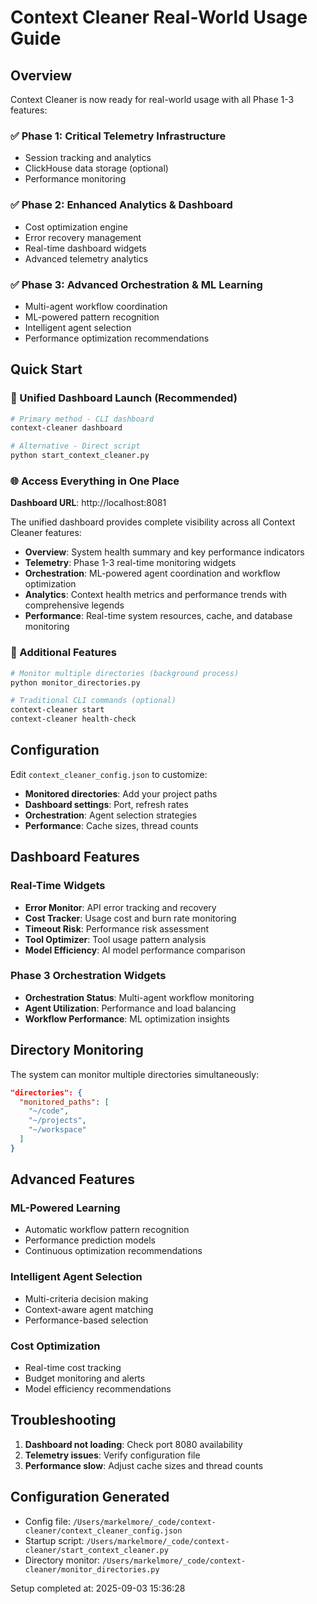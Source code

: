 # Context Cleaner Real-World Usage Guide

## Overview
Context Cleaner is now ready for real-world usage with all Phase 1-3 features:

### ✅ Phase 1: Critical Telemetry Infrastructure
- Session tracking and analytics
- ClickHouse data storage (optional)
- Performance monitoring

### ✅ Phase 2: Enhanced Analytics & Dashboard  
- Cost optimization engine
- Error recovery management
- Real-time dashboard widgets
- Advanced telemetry analytics

### ✅ Phase 3: Advanced Orchestration & ML Learning
- Multi-agent workflow coordination
- ML-powered pattern recognition
- Intelligent agent selection
- Performance optimization recommendations

## Quick Start

### **🎯 Unified Dashboard Launch (Recommended)**
```bash
# Primary method - CLI dashboard
context-cleaner dashboard

# Alternative - Direct script
python start_context_cleaner.py
```

### **🌐 Access Everything in One Place**
**Dashboard URL**: http://localhost:8081

The unified dashboard provides complete visibility across all Context Cleaner features:
- **Overview**: System health summary and key performance indicators
- **Telemetry**: Phase 1-3 real-time monitoring widgets
- **Orchestration**: ML-powered agent coordination and workflow optimization  
- **Analytics**: Context health metrics and performance trends with comprehensive legends
- **Performance**: Real-time system resources, cache, and database monitoring

### **🔄 Additional Features**
```bash
# Monitor multiple directories (background process)
python monitor_directories.py

# Traditional CLI commands (optional)  
context-cleaner start
context-cleaner health-check
```

## Configuration

Edit `context_cleaner_config.json` to customize:

- **Monitored directories**: Add your project paths
- **Dashboard settings**: Port, refresh rates
- **Orchestration**: Agent selection strategies
- **Performance**: Cache sizes, thread counts

## Dashboard Features

### Real-Time Widgets
- **Error Monitor**: API error tracking and recovery
- **Cost Tracker**: Usage cost and burn rate monitoring  
- **Timeout Risk**: Performance risk assessment
- **Tool Optimizer**: Tool usage pattern analysis
- **Model Efficiency**: AI model performance comparison

### Phase 3 Orchestration Widgets
- **Orchestration Status**: Multi-agent workflow monitoring
- **Agent Utilization**: Performance and load balancing
- **Workflow Performance**: ML optimization insights

## Directory Monitoring

The system can monitor multiple directories simultaneously:

```json
"directories": {
  "monitored_paths": [
    "~/code",
    "~/projects", 
    "~/workspace"
  ]
}
```

## Advanced Features

### ML-Powered Learning
- Automatic workflow pattern recognition
- Performance prediction models
- Continuous optimization recommendations

### Intelligent Agent Selection  
- Multi-criteria decision making
- Context-aware agent matching
- Performance-based selection

### Cost Optimization
- Real-time cost tracking
- Budget monitoring and alerts
- Model efficiency recommendations

## Troubleshooting

1. **Dashboard not loading**: Check port 8080 availability
2. **Telemetry issues**: Verify configuration file
3. **Performance slow**: Adjust cache sizes and thread counts

## Configuration Generated
- Config file: `/Users/markelmore/_code/context-cleaner/context_cleaner_config.json`
- Startup script: `/Users/markelmore/_code/context-cleaner/start_context_cleaner.py`  
- Directory monitor: `/Users/markelmore/_code/context-cleaner/monitor_directories.py`

Setup completed at: 2025-09-03 15:36:28
